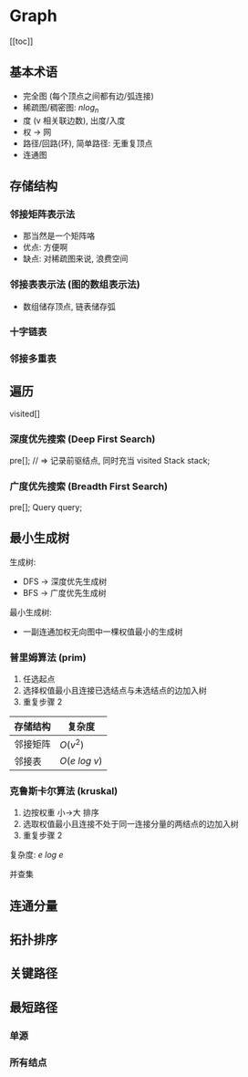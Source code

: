 # Graph

[[toc]]

## 基本术语

- 完全图 (每个顶点之间都有边/弧连接)
- 稀疏图/稠密图: $n log_n$
- 度 (v 相关联边数), 出度/入度
- 权 -> 网
- 路径/回路(环), 简单路径: 无重复顶点
- 连通图

## 存储结构

### 邻接矩阵表示法

- 那当然是一个矩阵咯
- 优点: 方便啊
- 缺点: 对稀疏图来说, 浪费空间

### 邻接表表示法 (图的数组表示法)

- 数组储存顶点, 链表储存弧

### 十字链表

### 邻接多重表

## 遍历

visited[]

### 深度优先搜索 (Deep First Search)

pre[]; // => 记录前驱结点, 同时充当 visited
Stack stack;

### 广度优先搜索 (Breadth First Search)

pre[];
Query query;

## 最小生成树

生成树:

- DFS -> 深度优先生成树
- BFS -> 广度优先生成树

最小生成树:

- 一副连通加权无向图中一棵权值最小的生成树

### 普里姆算法 (prim)

1. 任选起点
2. 选择权值最小且连接已选结点与未选结点的边加入树
3. 重复步骤 2

| 存储结构 | 复杂度         |
| -------- | -------------- |
| 邻接矩阵 | $O(v^2)$       |
| 邻接表   | $O(e\ log\ v)$ |

### 克鲁斯卡尔算法 (kruskal)

1. 边按权重 小->大 排序
2. 选取权值最小且连接不处于同一连接分量的两结点的边加入树
3. 重复步骤 2

复杂度: $e\ log\ e$

并查集

## 连通分量

## 拓扑排序

## 关键路径

## 最短路径

### 单源

### 所有结点
